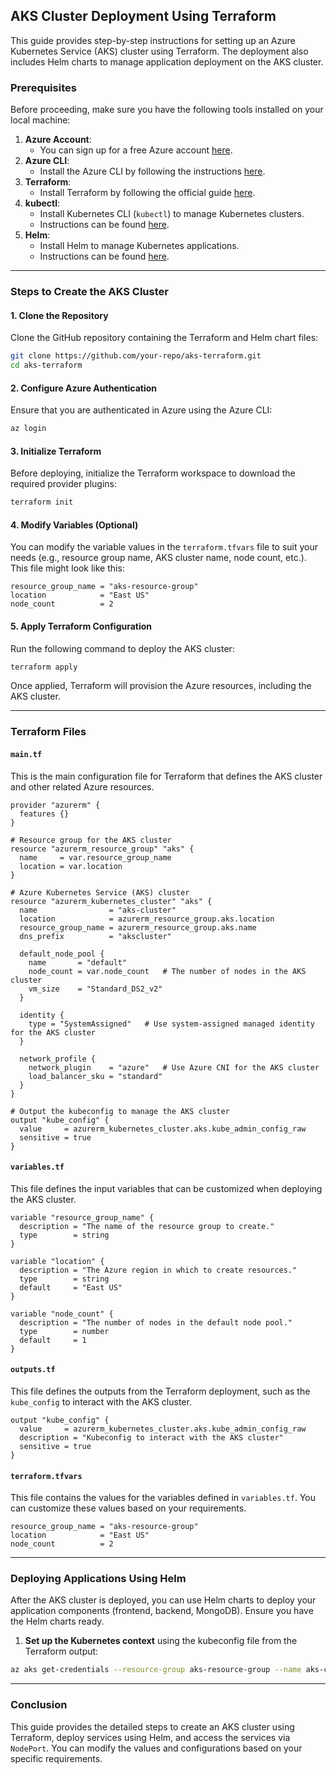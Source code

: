 
## AKS Cluster Deployment Using Terraform

This guide provides step-by-step instructions for setting up an Azure Kubernetes Service (AKS) cluster using Terraform. The deployment also includes Helm charts to manage application deployment on the AKS cluster.

### Prerequisites

Before proceeding, make sure you have the following tools installed on your local machine:

1. **Azure Account**:
   - You can sign up for a free Azure account [here](https://azure.microsoft.com/free/).
2. **Azure CLI**:
   - Install the Azure CLI by following the instructions [here](https://docs.microsoft.com/en-us/cli/azure/install-azure-cli).
3. **Terraform**:
   - Install Terraform by following the official guide [here](https://learn.hashicorp.com/tutorials/terraform/install-cli).
4. **kubectl**:
   - Install Kubernetes CLI (`kubectl`) to manage Kubernetes clusters.
   - Instructions can be found [here](https://kubernetes.io/docs/tasks/tools/install-kubectl/).
5. **Helm**:
   - Install Helm to manage Kubernetes applications.
   - Instructions can be found [here](https://helm.sh/docs/intro/install/).

---

### Steps to Create the AKS Cluster

#### 1. Clone the Repository

Clone the GitHub repository containing the Terraform and Helm chart files:

```bash
git clone https://github.com/your-repo/aks-terraform.git
cd aks-terraform
```

#### 2. Configure Azure Authentication

Ensure that you are authenticated in Azure using the Azure CLI:

```bash
az login
```

#### 3. Initialize Terraform

Before deploying, initialize the Terraform workspace to download the required provider plugins:

```bash
terraform init
```

#### 4. Modify Variables (Optional)

You can modify the variable values in the `terraform.tfvars` file to suit your needs (e.g., resource group name, AKS cluster name, node count, etc.). This file might look like this:

```hcl
resource_group_name = "aks-resource-group"
location            = "East US"
node_count          = 2
```

#### 5. Apply Terraform Configuration

Run the following command to deploy the AKS cluster:

```bash
terraform apply
```

Once applied, Terraform will provision the Azure resources, including the AKS cluster.

---

### Terraform Files

#### `main.tf`

This is the main configuration file for Terraform that defines the AKS cluster and other related Azure resources.

```hcl
provider "azurerm" {
  features {}
}

# Resource group for the AKS cluster
resource "azurerm_resource_group" "aks" {
  name     = var.resource_group_name
  location = var.location
}

# Azure Kubernetes Service (AKS) cluster
resource "azurerm_kubernetes_cluster" "aks" {
  name                = "aks-cluster"
  location            = azurerm_resource_group.aks.location
  resource_group_name = azurerm_resource_group.aks.name
  dns_prefix          = "akscluster"

  default_node_pool {
    name       = "default"
    node_count = var.node_count   # The number of nodes in the AKS cluster
    vm_size    = "Standard_DS2_v2"
  }

  identity {
    type = "SystemAssigned"   # Use system-assigned managed identity for the AKS cluster
  }

  network_profile {
    network_plugin    = "azure"   # Use Azure CNI for the AKS cluster
    load_balancer_sku = "standard"
  }
}

# Output the kubeconfig to manage the AKS cluster
output "kube_config" {
  value     = azurerm_kubernetes_cluster.aks.kube_admin_config_raw
  sensitive = true
}
```

#### `variables.tf`

This file defines the input variables that can be customized when deploying the AKS cluster.

```hcl
variable "resource_group_name" {
  description = "The name of the resource group to create."
  type        = string
}

variable "location" {
  description = "The Azure region in which to create resources."
  type        = string
  default     = "East US"
}

variable "node_count" {
  description = "The number of nodes in the default node pool."
  type        = number
  default     = 1
}
```

#### `outputs.tf`

This file defines the outputs from the Terraform deployment, such as the `kube_config` to interact with the AKS cluster.

```hcl
output "kube_config" {
  value     = azurerm_kubernetes_cluster.aks.kube_admin_config_raw
  description = "Kubeconfig to interact with the AKS cluster"
  sensitive = true
}
```

#### `terraform.tfvars`

This file contains the values for the variables defined in `variables.tf`. You can customize these values based on your requirements.

```hcl
resource_group_name = "aks-resource-group"
location            = "East US"
node_count          = 2
```

---

### Deploying Applications Using Helm

After the AKS cluster is deployed, you can use Helm charts to deploy your application components (frontend, backend, MongoDB). Ensure you have the Helm charts ready.

1. **Set up the Kubernetes context** using the kubeconfig file from the Terraform output:

```bash
az aks get-credentials --resource-group aks-resource-group --name aks-cluster
```
---

### Conclusion

This guide provides the detailed steps to create an AKS cluster using Terraform, deploy services using Helm, and access the services via `NodePort`. You can modify the values and configurations based on your specific requirements.


